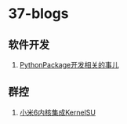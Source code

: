 # 37-blogs

## 软件开发

1. [PythonPackage开发相关的事儿](./00-software-development/00-PythonPackage开发相关的事儿.md)

## 群控

1. [小米6内核集成KernelSU](./09-group-control/00-小米6内核集成KernelSU.md)
